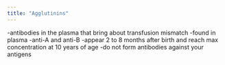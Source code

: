 ```yaml
---
title: "Agglutinins"
---
```

-antibodies in the plasma that bring about transfusion mismatch
-found in plasma
-anti-A and anti-B
-appear 2 to 8 months after birth and reach max concentration at 10 years of age
-do not form antibodies against your antigens

